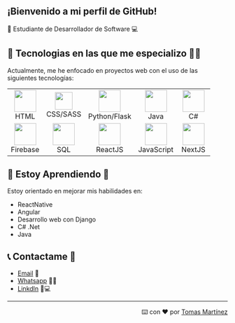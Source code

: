     
## ¡Bienvenido a mi perfil de GitHub! 
📒 Estudiante de Desarrollador de Software 💻


## 📝 Tecnologias en las que me especializo 👨‍💻 

Actualmente, me he enfocado en proyectos web con el uso de las siguientes tecnologías:
<div align='center'>
<table>
    <tbody>
        <tr>
            <td align="center" width="60">
                <img src="https://www.w3.org/html/logo/downloads/HTML5_Logo_512.png" width="50" height="auto">  <br>HTML 
            </td>
            <td align="center" width="60">
                <img src="https://upload.wikimedia.org/wikipedia/commons/d/d5/CSS3_logo_and_wordmark.svg" width="40" height="auto"><br>CSS/SASS
            </td>
            <td align="center" width="60">
                <img src="https://upload.wikimedia.org/wikipedia/commons/thumb/c/c3/Python-logo-notext.svg/1200px-Python-logo-notext.svg.png" width="50" height="auto">  <br>Python/Flask 
            </td>
            <td align="center" width="60">
                <img src="https://cdn-icons-png.flaticon.com/512/226/226777.png" width="50" height="auto"> <br>Java
            </td>
            <td align="center" width="60">
                <img src="https://www.javacodegeeks.com/wp-content/uploads/2024/01/pngegg-1-1.png" width="50" height="auto"> <br>C#
            </td>
        </tr>
        <tr>
            <td align="center" width="60">
                <img src="https://www.gstatic.com/devrel-devsite/prod/v8710cb4731a368cb758d972abd8e9129d9a2b5cf087d107be78174bbc0c595e6/firebase/images/touchicon-180.png" width="50" height="auto"> <br>Firebase 
            </td>
            <td align="center" width="60">
                <img src="https://upload.wikimedia.org/wikipedia/commons/2/29/Postgresql_elephant.svg" width="50" height="auto"><br>SQL
            </td>
            <td align="center" width="60">
                <img src="https://upload.wikimedia.org/wikipedia/commons/a/a7/React-icon.svg" width="50" height="auto"> <br>ReactJS
            </td>
            <td align="center" width="60">
                <img src="https://upload.wikimedia.org/wikipedia/commons/9/99/Unofficial_JavaScript_logo_2.svg" width="50" height="auto"><br>JavaScript
            </td>
            <td align="center" width="60">
                <img src="https://static-00.iconduck.com/assets.00/nextjs-icon-512x512-wbsw4aug.png" width="50" height="auto"> <br>NextJS
            </td>
        </tr>
    </tbody>
</table>

</div>

## 🌱 Estoy Aprendiendo 🌱

Estoy orientado en mejorar mis habilidades en:

- ReactNative
- Angular
- Desarrollo web con Django
- C# .Net
- Java

## 📞 Contactame 📲

* [Email](mailto:tomas_martinez14@hotmail.com) 📧
* [Whatsapp](https://wa.me/528116700635) 📱💬
* [LinkdIn](https://www.linkedin.com/in/tom%C3%A1s-mart%C3%ADnez-a4470b132/) 👥💻


---
<div align="right">
    ⌨️ con ❤️ por <a href="https://github.com/Tomasxwav">Tomas Martínez</a> 
</div>

